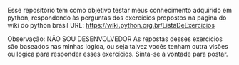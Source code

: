 Esse repositório tem como objetivo testar meus conhecimento adquirido em python, respondendo às perguntas dos exercícios propostos na página do wiki do python brasil URL: https://wiki.python.org.br/ListaDeExercicios

Observação: NÃO SOU DESENVOLVEDOR 
As repostas desses exercícios são baseados nas minhas logica, ou seja talvez vocês tenham outra visões ou logica para responder esses exercícios. Sinta-se à vontade para postar.   

